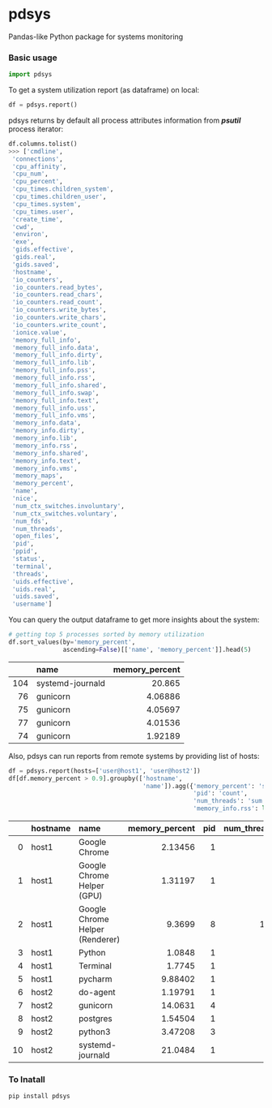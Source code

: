 # pdsys

Pandas-like Python package for systems monitoring

### Basic usage

```python
import pdsys
```

To get a system utilization report (as dataframe) on local:

```python
df = pdsys.report()
```

pdsys returns by default all process attributes information from ***psutil*** process iterator:

```python
df.columns.tolist()
>>> ['cmdline',
 'connections',
 'cpu_affinity',
 'cpu_num',
 'cpu_percent',
 'cpu_times.children_system',
 'cpu_times.children_user',
 'cpu_times.system',
 'cpu_times.user',
 'create_time',
 'cwd',
 'environ',
 'exe',
 'gids.effective',
 'gids.real',
 'gids.saved',
 'hostname',
 'io_counters',
 'io_counters.read_bytes',
 'io_counters.read_chars',
 'io_counters.read_count',
 'io_counters.write_bytes',
 'io_counters.write_chars',
 'io_counters.write_count',
 'ionice.value',
 'memory_full_info',
 'memory_full_info.data',
 'memory_full_info.dirty',
 'memory_full_info.lib',
 'memory_full_info.pss',
 'memory_full_info.rss',
 'memory_full_info.shared',
 'memory_full_info.swap',
 'memory_full_info.text',
 'memory_full_info.uss',
 'memory_full_info.vms',
 'memory_info.data',
 'memory_info.dirty',
 'memory_info.lib',
 'memory_info.rss',
 'memory_info.shared',
 'memory_info.text',
 'memory_info.vms',
 'memory_maps',
 'memory_percent',
 'name',
 'nice',
 'num_ctx_switches.involuntary',
 'num_ctx_switches.voluntary',
 'num_fds',
 'num_threads',
 'open_files',
 'pid',
 'ppid',
 'status',
 'terminal',
 'threads',
 'uids.effective',
 'uids.real',
 'uids.saved',
 'username']
```

You can query the output dataframe to get more insights about the system:
```python
# getting top 5 processes sorted by memory utilization 
df.sort_values(by='memory_percent', 
               ascending=False)[['name', 'memory_percent']].head(5)
```

|     | name             |   memory_percent |
|----:|:-----------------|-----------------:|
| 104 | systemd-journald |         20.865   |
|  76 | gunicorn         |          4.06886 |
|  75 | gunicorn         |          4.05697 |
|  77 | gunicorn         |          4.01536 |
|  74 | gunicorn         |          1.92189 |


Also, pdsys can run reports from remote systems by providing list of hosts:
```python
df = pdsys.report(hosts=['user@host1', 'user@host2'])
df[df.memory_percent > 0.9].groupby(['hostname',
                                     'name']).agg({'memory_percent': 'sum',
                                                   'pid': 'count',
                                                   'num_threads': 'sum',
                                                   'memory_info.rss': lambda x: sum(x) / 1e6})
```
|    | hostname   | name                            |   memory_percent |   pid |   num_threads |   memory_info.rss |
|---:|:-----------|:--------------------------------|-----------------:|------:|--------------:|------------------:|
|  0 | host1      | Google Chrome                   |          2.13456 |     1 |            31 |          183.357  |
|  1 | host1      | Google Chrome Helper (GPU)      |          1.31197 |     1 |             9 |          112.697  |
|  2 | host1      | Google Chrome Helper (Renderer) |          9.3699  |     8 |           107 |          804.868  |
|  3 | host1      | Python                          |          1.0848  |     1 |            12 |           93.184  |
|  4 | host1      | Terminal                        |          1.7745  |     1 |             6 |          152.429  |
|  5 | host1      | pycharm                         |          9.88402 |     1 |            66 |          849.031  |
|  6 | host2      | do-agent                        |          1.19791 |     1 |             6 |           12.3822 |
|  7 | host2      | gunicorn                        |         14.0631  |     4 |             4 |          145.363  |
|  8 | host2      | postgres                        |          1.54504 |     1 |             1 |           15.9703 |
|  9 | host2      | python3                         |          3.47208 |     3 |             4 |           35.8892 |
| 10 | host2      | systemd-journald                |         21.0484  |     1 |             1 |          217.567  |

### To Inatall
```shell script
pip install pdsys
```
